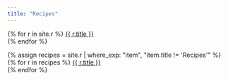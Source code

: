 ```yaml
---
title: "Recipes"
---
```


{% for r in site.r %}
  <a href="{{ r.url }}">{{ r.title }}</a><br>
{% endfor %}

{% assign recipes = site.r | where_exp: "item", "item.title != 'Recipes'" %}
{% for r in recipes %}
  <a href="{{ r.url }}">{{ r.title }}</a> <br />
{% endfor %}
